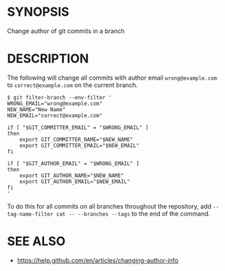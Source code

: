 # SYNOPSIS

Change author of git commits in a branch

# DESCRIPTION

The following will change all commits with author email `wrong@example.com` to
`correct@example.com` on the current branch.

```console
$ git filter-branch --env-filter '
WRONG_EMAIL="wrong@example.com"
NEW_NAME="New Name"
NEW_EMAIL="correct@example.com"

if [ "$GIT_COMMITTER_EMAIL" = "$WRONG_EMAIL" ]
then
    export GIT_COMMITTER_NAME="$NEW_NAME"
    export GIT_COMMITTER_EMAIL="$NEW_EMAIL"
fi

if [ "$GIT_AUTHOR_EMAIL" = "$WRONG_EMAIL" ]
then
    export GIT_AUTHOR_NAME="$NEW_NAME"
    export GIT_AUTHOR_EMAIL="$NEW_EMAIL"
fi
'
```

To do this for all commits on all branches throughout the repository, add
`--tag-name-filter cat -- --branches --tags` to the end of the command.

# SEE ALSO

- <https://help.github.com/en/articles/changing-author-info>
